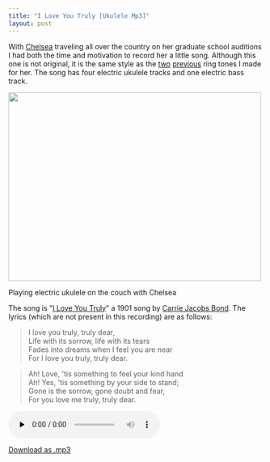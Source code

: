 ```yaml
---
title: "I Love You Truly [Ukulele Mp3]"
layout: post
---
```


With <a href="http://chelseahollow.com">Chelsea</a> traveling all over the country on her graduate school auditions I had both the time and motivation to record her a little song. Although this one is not original, it is the same style as the <a href="http://blog.classicalcode.com/2010/09/electric-ukulele-ring-tone-for-chelsea/">two</a> <a href="http://blog.classicalcode.com/2011/05/the-surprise-slide-ukulele-micro-song/">previous</a> ring tones I made for her. The song has four electric ukulele tracks and one electric bass track.

<div id="attachment_993" style="width: 510px" class="wp-caption alignnone"><a href="http://jordaneldredge.com/uploads/2012/02/305303_10150758097545034_695475033_20230725_3825594_n.jpeg"><img class="size-large wp-image-993 " title="Jordan and Chelsea on the futon" src="http://jordaneldredge.com/uploads/2012/02/305303_10150758097545034_695475033_20230725_3825594_n-500x373.jpg" alt="" width="500" height="373" /></a><p class="wp-caption-text">Playing electric ukulele on the couch with Chelsea</p></div>

The song is "<a href="http://en.wikipedia.org/wiki/I_Love_You_Truly">I Love You Truly</a>" a 1901 song by <a title="Carrie Jacobs Bond" href="http://en.wikipedia.org/wiki/Carrie_Jacobs_Bond">Carrie Jacobs Bond</a>. The lyrics (which are not present in this recording) are as follows:

> I love you truly, truly dear,  
> Life with its sorrow, life with its tears  
> Fades into dreams when I feel you are near  
> For I love you truly, truly dear.  

> Ah! Love, 'tis something to feel your kind hand  
> Ah! Yes, 'tis something by your side to stand;  
> Gone is the sorrow, gone doubt and fear,  
> For you love me truly, truly dear.  

<audio id="wp_mep_10" src="http://jordaneldredge.com/uploads/2012/02/I-Love-You-Truly.mp3" type="audio/mp3"    controls="controls" preload="none"  ></audio>

<a href="http://jordaneldredge.com/uploads/2012/02/I-Love-You-Truly.mp3">Download as .mp3</a>
